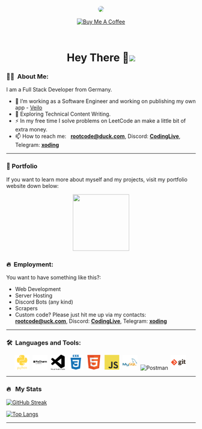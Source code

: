 <p align="center"><img src="https://avatars.githubusercontent.com/u/69071809?v=4" width="100" style="border-radius: 15px"/></p>
<p align="center">
<a href="https://www.buymeacoffee.com/codinglive" target="_blank"><img src="https://cdn.buymeacoffee.com/buttons/default-orange.png" alt="Buy Me A Coffee" height="41" width="174"></a>
</p>
<p align="center"><img src="https://komarev.com/ghpvc/?username=protdos&style=flat-square&color=blue" alt=""></p>

<h1 align="center">Hey There 👋<img src="https://media.giphy.com/media/hvRJCLFzcasrR4ia7z/giphy.gif" width="40"></h1>

### :woman_technologist: &nbsp;About Me:

I am a Full Stack Developer from Germany.

- 🔭 I’m working as a Software Engineer and working on publishing my own app - [Veilo](https://veilo.protdos.com)
- 🌱 Exploring Technical Content Writing.
- ⚡ In my free time I solve problems on LeetCode an make a little bit of extra money.
- 📫 How to reach me: &nbsp; [**rootcode@duck.com**]("mailto:rootcode@duck.com"), Discord: [**CodingLive**](https://discord.com/users/786495827827752990), Telegram: [**xoding**](https://t.me/xoding)

---

### 🔭 Portfolio
If you want to learn more about myself and my projects, visit my portfolio website down below:
<div align="center">
<a href="https://portfolio.protdos.com"><img src="https://img.shields.io/badge/portfolio-grey?style=for-the-badge&logo=powerbi&link=https://portfolio.protdos.com" width="150" height="150"/></a>
</div>

### 🔥 &nbsp;Employment:
You want to have something like this?:
- Web Development
- Server Hosting
- Discord Bots (any kind)
- Scrapers
- Custom code?
Please just hit me up via my contacts: &nbsp; [**rootcode@uck.com**]("mailto:rootcode@duck.com"), Discord: [**CodingLive**](https://discord.com/users/786495827827752990), Telegram: [**xoding**](https://t.me/xoding)

---

### 🛠 &nbsp;Languages and Tools:

<div align="center">
<p>
<img src="https://github.com/devicons/devicon/blob/master/icons/python/python-plain-wordmark.svg"  title="Python" alt="Python" width="40" height="40"/>&nbsp;
<img src="https://github.com/devicons/devicon/blob/master/icons/pycharm/pycharm-plain-wordmark.svg"  title="PyCharm" alt="PyCharm" width="40" height="40"/>&nbsp;
<img src="https://github.com/devicons/devicon/blob/master/icons/vscode/vscode-plain-wordmark.svg"  title="VSCode" alt="VSCode" width="40" height="40"/>&nbsp;
<img src="https://github.com/devicons/devicon/blob/master/icons/css3/css3-plain-wordmark.svg"  title="CSS3" alt="CSS" width="40" height="40"/>&nbsp;
<img src="https://github.com/devicons/devicon/blob/master/icons/html5/html5-original.svg" title="HTML5" alt="HTML" width="40" height="40"/>&nbsp;
<img src="https://github.com/devicons/devicon/blob/master/icons/javascript/javascript-original.svg" title="JavaScript" alt="JavaScript" width="40" height="40"/>&nbsp;
<img src="https://github.com/devicons/devicon/blob/master/icons/mysql/mysql-original-wordmark.svg" title="MySQL"  alt="MySQL" width="40" height="40"/>&nbsp;
<img src="https://www.vectorlogo.zone/logos/getpostman/getpostman-icon.svg" title="Postman"  alt="Postman" width="40" height="40"/>&nbsp;
<img src="https://github.com/devicons/devicon/blob/master/icons/git/git-original-wordmark.svg" title="Git" **alt="Git" width="40" height="40"/>&nbsp;
</p>
</div>

---

### 🔥 &nbsp; My Stats
[![GitHub Streak](http://github-readme-streak-stats.herokuapp.com?user=protdos&theme=dark&background=000000)](https://git.io/streak-stats)

[![Top Langs](https://github-readme-stats.vercel.app/api/top-langs/?username=protdos&layout=compact&theme=vision-friendly-dark)](https://github.com/anuraghazra/github-readme-stats)

---

